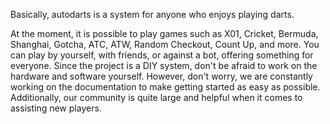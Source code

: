 Basically, autodarts is a system for anyone who enjoys playing darts.

At the moment, it is possible to play games such as X01, Cricket, Bermuda, Shanghai, Gotcha, ATC, ATW, Random Checkout, Count Up, and more. You can play by yourself, with friends, or against a bot, offering something for everyone. Since the project is a DIY system, don't be afraid to work on the hardware and software yourself. However, don't worry, we are constantly working on the documentation to make getting started as easy as possible. Additionally, our community is quite large and helpful when it comes to assisting new players.